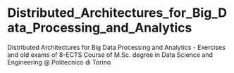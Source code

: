 # Distributed_Architectures_for_Big_Data_Processing_and_Analytics
Distributed Architectures for Big Data Processing and Analytics - Exercises and old exams of 8-ECTS Course of M.Sc. degree in Data Science and Engineering @ Politecnico di Torino
